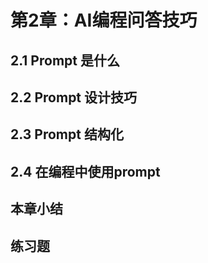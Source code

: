 # 第2章：AI编程问答技巧

## 2.1 Prompt 是什么

## 2.2 Prompt 设计技巧

## 2.3 Prompt 结构化

## 2.4 在编程中使用prompt

## 本章小结

## 练习题